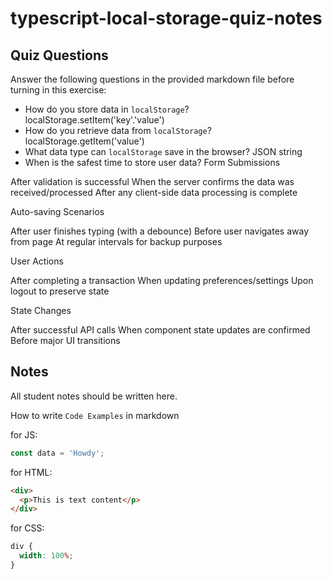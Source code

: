 # typescript-local-storage-quiz-notes

## Quiz Questions

Answer the following questions in the provided markdown file before turning in this exercise:

- How do you store data in `localStorage`?
  localStorage.setItem('key'.'value')
- How do you retrieve data from `localStorage`?
  localStorage.getItem('value')
- What data type can `localStorage` save in the browser?
  JSON string
- When is the safest time to store user data?
  Form Submissions

After validation is successful
When the server confirms the data was received/processed
After any client-side data processing is complete

Auto-saving Scenarios

After user finishes typing (with a debounce)
Before user navigates away from page
At regular intervals for backup purposes

User Actions

After completing a transaction
When updating preferences/settings
Upon logout to preserve state

State Changes

After successful API calls
When component state updates are confirmed
Before major UI transitions

## Notes

All student notes should be written here.

How to write `Code Examples` in markdown

for JS:

```javascript
const data = 'Howdy';
```

for HTML:

```html
<div>
  <p>This is text content</p>
</div>
```

for CSS:

```css
div {
  width: 100%;
}
```
